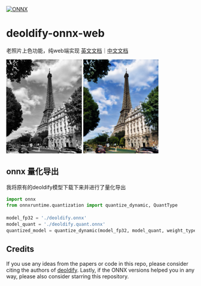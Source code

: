 [![ONNX](https://img.shields.io/badge/ONNX-grey)](https://onnx.ai/)
# deoldify-onnx-web
老照片上色功能，纯web端实现
[英文文档](./README.md)｜[中文文档](./README_CN.md)

<img src="./2x.png" alt="Latency Comparison" width=40%>
<img src="./2x-after.png" alt="Latency Comparison" width=40%>


## onnx 量化导出
我将原有的deoldify模型下载下来并进行了量化导出

``` python
import onnx
from onnxruntime.quantization import quantize_dynamic, QuantType

model_fp32 = './deoldify.onnx'
model_quant = './deoldify.quant.onnx'
quantized_model = quantize_dynamic(model_fp32, model_quant, weight_type=QuantType.QUInt8)

```

## Credits
If you use any ideas from the papers or code in this repo, please consider citing the authors of [deoldify](https://github.com/jantic/DeOldify). Lastly, if the ONNX versions helped you in any way, please also consider starring this repository.
